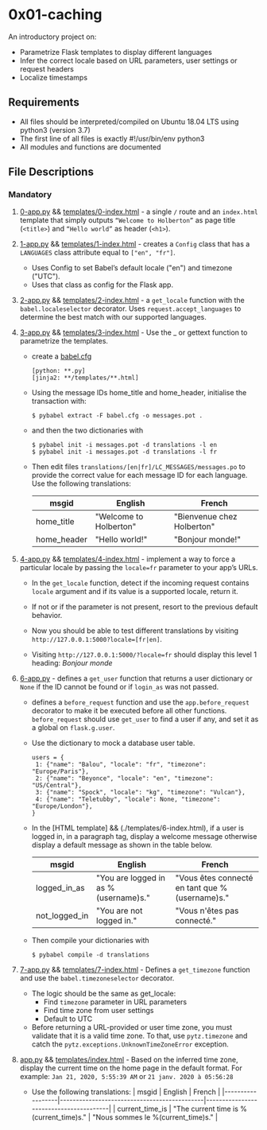 # 0x01-caching
An introductory project on:
- Parametrize Flask templates to display different languages
- Infer the correct locale based on URL parameters, user settings or request headers
- Localize timestamps

## Requirements
- All files should be interpreted/compiled on Ubuntu 18.04 LTS using python3 (version 3.7)
- The first line of all files is exactly #!/usr/bin/env python3
- All modules and functions are documented

## File Descriptions
### Mandatory
1. [0-app.py](./0-app.py) && [templates/0-index.html](./templates/0-index.html) - a single `/` route and an `index.html` template that simply outputs `“Welcome to Holberton”` as page title (`<title>`) and `“Hello world”` as header (`<h1>`).

2. [1-app.py](./1-app.py) && [templates/1-index.html](./templates/1-index.html) - creates a `Config` class that has a `LANGUAGES` class attribute equal to `["en", "fr"]`.
   - Uses Config to set Babel’s default locale ("en") and timezone ("UTC").
   - Uses that class as config for the Flask app.

3. [2-app.py](./2-app.py) && [templates/2-index.html](./templates/2-index.html) - a `get_locale` function with the `babel.localeselector` decorator. Uses `request.accept_languages` to determine the best match with our supported languages.

4. [3-app.py](./3-app.py) && [templates/3-index.html](./templates/3-index.html) - Use the _ or gettext function to parametrize the templates.
   - create a [babel.cfg](./babel.cfg)
     ```
     [python: **.py]
     [jinja2: **/templates/**.html]
     ```
   - Using the message IDs home_title and home_header, initialise the transaction with:
      ```
      $ pybabel extract -F babel.cfg -o messages.pot .
      ```
   - and then the two dictionaries with
      ```
      $ pybabel init -i messages.pot -d translations -l en
      $ pybabel init -i messages.pot -d translations -l fr
      ```
   - Then edit files `translations/[en|fr]/LC_MESSAGES/messages.po` to provide the correct value for each message ID for each language. Use the following translations:
     
      | msgid        | English                         | French                                |
      |--------------|---------------------------------|---------------------------------------|
      | home_title   | "Welcome to Holberton"          | "Bienvenue chez    Holberton"          |
      | home_header  | "Hello world!"                  | "Bonjour monde!"                      |


6. [4-app.py](./4-app.py) && [templates/4-index.html](./templates/4-index.html) - implement a way to force a particular locale by passing the `locale=fr` parameter to your app’s URLs.
   - In the `get_locale` function, detect if the incoming request contains `locale` argument and if its value is a supported locale, return it. 
   - If not or if the parameter is not present, resort to the previous default behavior.

   - Now you should be able to test different translations by visiting `http://127.0.0.1:5000?locale=[fr|en]`.
   - Visiting `http://127.0.0.1:5000/?locale=fr` should display this level 1 heading: _Bonjour monde_

7. [6-app.py](./6-app.py) - defines a `get_user` function that returns a user dictionary or `None` if the ID cannot be found or if `login_as` was not passed.
   - defines a `before_request` function and use the `app.before_request` decorator to make it be executed before all other functions. `before_request` should use `get_user` to find a user if any, and set it as a global on `flask.g.user`.
   - Use the dictionary to mock a database user table. 
      ```
      users = {
       1: {"name": "Balou", "locale": "fr", "timezone": "Europe/Paris"},
       2: {"name": "Beyonce", "locale": "en", "timezone": "US/Central"},
       3: {"name": "Spock", "locale": "kg", "timezone": "Vulcan"},
       4: {"name": "Teletubby", "locale": None, "timezone": "Europe/London"},
      }
      ```
   - In the [HTML template] && (./templates/6-index.html), if a user is logged in, in a paragraph tag, display a welcome message otherwise display a default message as shown in the table below.

      | msgid           | English                                   | French                                       |
      |-----------------|-------------------------------------------|-----------------------------------------------|
      | logged_in_as    | "You are logged in as %(username)s."     | "Vous êtes connecté en tant que %(username)s." |
      | not_logged_in   | "You are not logged in."                 | "Vous n'êtes pas connecté."                   |
   - Then compile your dictionaries with
      ```
      $ pybabel compile -d translations
      ```
8. [7-app.py](./7-app.py) && [templates/7-index.html](./templates/7-index.html) - Defines a `get_timezone` function and use the `babel.timezoneselector` decorator.
   - The logic should be the same as get_locale:
      - Find `timezone` parameter in URL parameters
      - Find time zone from user settings
      - Default to UTC
   - Before returning a URL-provided or user time zone, you must validate that it is a valid time zone. To that, use `pytz.timezone` and catch the `pytz.exceptions.UnknownTimeZoneError` exception.
  
9. [app.py](app.py) && [templates/index.html](./templates/index.html) - Based on the inferred time zone, display the current time on the home page in the default format. For example:
   `Jan 21, 2020, 5:55:39 AM` or `21 janv. 2020 à 05:56:28`
   - Use the following translations:
      | msgid            | English                                     | French                                |
      |------------------|---------------------------------------------|----------------------------------------|
      | current_time_is  | "The current time is %(current_time)s."   | "Nous sommes le %(current_time)s."   |
